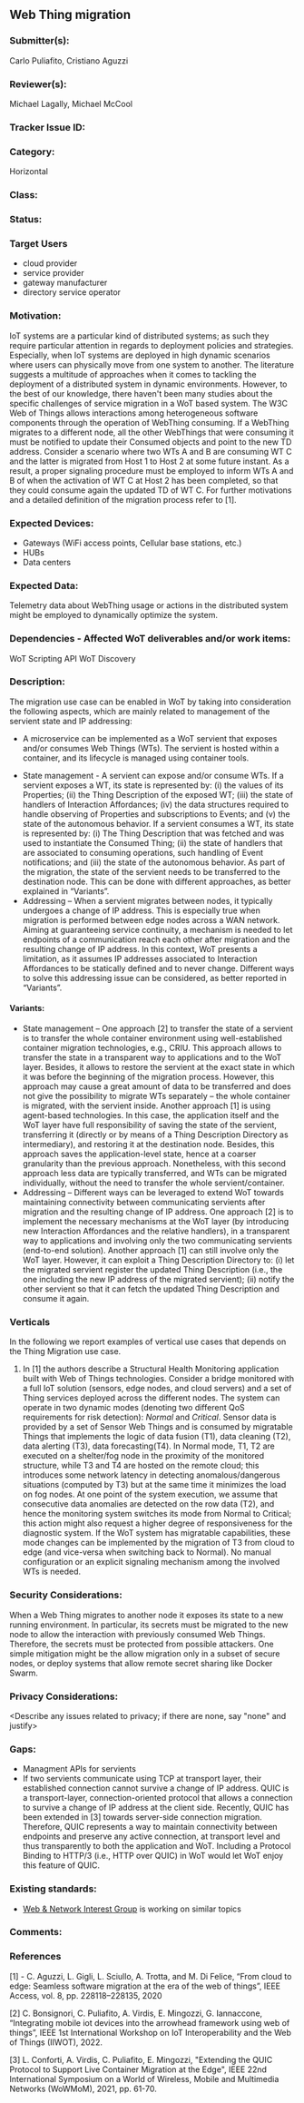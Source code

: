 ## Web Thing migration

### Submitter(s): 

Carlo Puliafito, Cristiano Aguzzi

### Reviewer(s):

Michael Lagally, Michael McCool

### Tracker Issue ID:

### Category:

Horizontal

### Class: 

### Status: 

### Target Users
- cloud provider
- service provider
- gateway manufacturer
- directory service operator

### Motivation:
IoT systems are a particular kind of distributed systems; as such they require particular attention in regards to deployment policies and strategies. Especially, when IoT systems are deployed in high dynamic scenarios where users can physically move from one system to another. The literature suggests a multitude of approaches when it comes to tackling the deployment of a distributed system in dynamic environments. However, to the best of our knowledge, there haven't been many studies about the specific challenges of service migration in a WoT based system. The W3C Web of Things allows interactions among heterogeneous software components through the operation of WebThing consuming.
If a WebThing migrates to a different node, all the other WebThings that were consuming it must be notified to update their Consumed objects and point to the new TD address. Consider a scenario where two WTs A and B are consuming WT C and the latter is migrated from Host 1 to Host 2 at some future instant. As a result, a proper signaling procedure must be employed to inform WTs A and B of when the activation of WT C at Host 2 has been completed, so that they could consume again the updated TD of WT C.
For further motivations and a detailed definition of the migration process refer to [1].

### Expected Devices:

- Gateways (WiFi access points, Cellular base stations, etc.)
- HUBs
- Data centers 

### Expected Data:

Telemetry data about WebThing usage or actions in the distributed system might be employed to dynamically optimize the system. 

### Dependencies - Affected WoT deliverables and/or work items:

WoT Scripting API
WoT Discovery


### Description:

The migration use case can be enabled in WoT by taking into consideration the following aspects, which are mainly related to management of the servient state and IP addressing:
- A microservice can be implemented as a WoT servient that exposes and/or consumes Web Things (WTs). The servient is hosted within a container, and its lifecycle is managed using container tools.
 * State management - A servient can expose and/or consume WTs. If a servient exposes a WT, its state is represented by: (i) the values of its Properties; (ii) the Thing Description of the exposed WT; (iii) the state of handlers of Interaction Affordances; (iv) the data structures required to handle observing of Properties and subscriptions to Events; and (v) the state of the autonomous behavior. If a servient consumes a WT, its state is represented by: (i) The Thing Description that was fetched and was used to instantiate the Consumed Thing; (ii) the state of handlers that are associated to consuming operations, such handling of Event notifications; and (iii) the state of the autonomous behavior. As part of the migration, the state of the servient needs to be transferred to the destination node. This can be done with different approaches, as better explained in “Variants”.
* Addressing – When a servient migrates between nodes, it typically undergoes a change of IP address. This is especially true when migration is performed between edge nodes across a WAN network. Aiming at guaranteeing service continuity, a mechanism is needed to let endpoints of a communication reach each other after migration and the resulting change of IP address. In this context, WoT presents a limitation, as it assumes IP addresses associated to Interaction Affordances to be statically defined and to never change. Different ways to solve this addressing issue can be considered, as better reported in “Variants”. 


#### Variants:

- State management – One approach [2] to transfer the state of a servient is to transfer the whole container environment using well-established container migration technologies, e.g., CRIU. This approach allows to transfer the state in a transparent way to applications and to the WoT layer. Besides, it allows to restore the servient at the exact state in which it was before the beginning of the migration process. However, this approach may cause a great amount of data to be transferred and does not give the possibility to migrate WTs separately – the whole container is migrated, with the servient inside. Another approach [1] is using agent-based technologies. In this case, the application itself and the WoT layer have full responsibility of saving the state of the servient, transferring it (directly or by means of a Thing Description Directory as intermediary), and restoring it at the destination node. Besides, this approach saves the application-level state, hence at a coarser granularity than the previous approach. Nonetheless, with this second approach less data are typically transferred, and WTs can be migrated individually, without the need to transfer the whole servient/container.
- Addressing – Different ways can be leveraged to extend WoT towards maintaining connectivity between communicating servients after migration and the resulting change of IP address. One approach [2] is to implement the necessary mechanisms at the WoT layer (by introducing new Interaction Affordances and the relative handlers), in a transparent way to applications and involving only the two communicating servients (end-to-end solution). Another approach [1] can still involve only the WoT layer. However, it can exploit a Thing Description Directory to: (i) let the migrated servient register the updated Thing Description (i.e., the one including the new IP address of the migrated servient); (ii) notify the other servient so that it can fetch the updated Thing Description and consume it again.  

### Verticals
In the following we report examples of vertical use cases that depends on the Thing Migration use case. 
1. In [1] the authors describe a Structural Health Monitoring application built with Web of Things technologies. Consider a bridge monitored with a full IoT solution (sensors, edge nodes, and cloud servers) and a set of Thing services deployed across the different nodes. The system can operate in two dynamic modes (denoting two different QoS requirements for risk detection): _Normal_ and _Critical_. Sensor data is provided by a set of Sensor Web Things and is consumed by migratable Things that implements the logic of data fusion (T1), data cleaning (T2), data alerting (T3), data forecasting(T4). In Normal mode, T1, T2 are executed on a shelter/fog node in the proximity of the monitored structure, while T3 and T4 are hosted on the remote cloud; this introduces some network latency in detecting anomalous/dangerous situations (computed by T3) but at the same time it minimizes the load on fog nodes. At one point of the system execution, we assume that consecutive data anomalies are detected on the row data (T2), and hence the monitoring system switches its mode from Normal to Critical; this action might also request a higher degree of responsiveness for the diagnostic system. If the WoT system has migratable capabilities, these mode changes can be implemented by the migration of T3 from cloud to edge (and vice-versa when switching back to Normal). No manual configuration or an explicit signaling mechanism among the involved WTs is needed. 

### Security Considerations:

When a Web Thing migrates to another node it exposes its state to a new running environment. In particular,
its secrets must be migrated to the new node to allow the interaction with previously consumed Web Things.
Therefore, the secrets must be protected from possible attackers. One simple mitigation might be the allow
migration only in a subset of secure nodes, or deploy systems that allow remote secret sharing like Docker
Swarm. 

### Privacy Considerations:

<Describe any issues related to privacy; if there are none, say "none" and justify>

### Gaps:

- Managment APIs for servients
- If two servients communicate using TCP at transport layer, their established connection cannot survive a change of IP address. QUIC is a transport-layer, connection-oriented protocol that allows a connection to survive a change of IP address at the client side. Recently, QUIC has been extended in [3] towards server-side connection migration. Therefore, QUIC represents a way to maintain connectivity between endpoints and preserve any active connection, at transport level and thus transparently to both the application and WoT. Including a Protocol Binding to HTTP/3 (i.e., HTTP over QUIC) in WoT would let WoT enjoy this feature of QUIC. 

### Existing standards:

- [Web & Network Interest Group](https://www.w3.org/2021/04/web-networks-charter.html) is working on similar topics

### Comments:
  
### References
[1] -  C. Aguzzi, L. Gigli, L. Sciullo, A. Trotta, and M. Di Felice, “From cloud to edge: Seamless software migration at the era of the web of things”, IEEE Access, vol. 8, pp. 228118–228135, 2020
  
[2] C. Bonsignori, C. Puliafito, A. Virdis, E. Mingozzi, G. Iannaccone, “Integrating mobile iot devices into the arrowhead framework using web of things”, IEEE 1st International Workshop on IoT Interoperability and the Web of Things (IIWOT), 2022.
  
[3] L. Conforti, A. Virdis, C. Puliafito, E. Mingozzi, "Extending the QUIC Protocol to Support Live Container Migration at the Edge", IEEE 22nd International Symposium on a World of Wireless, Mobile and Multimedia Networks (WoWMoM), 2021, pp. 61-70.

